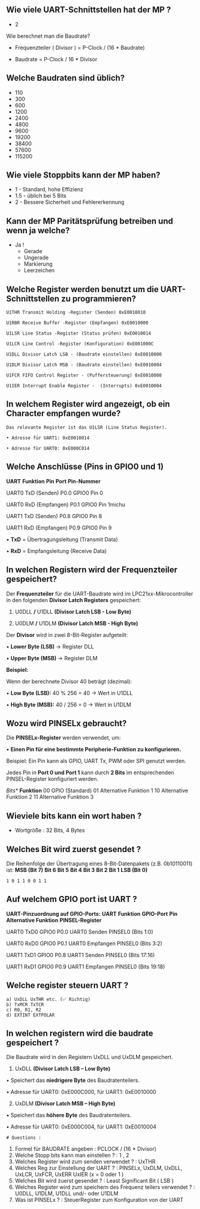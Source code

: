  
## Wie viele UART-Schnittstellen hat der MP ?
- 2

Wie berechnet man die Baudrate? 

- Frequenzteiler  ( Divisor ) = P-Clock / (16 * Baudrate)

- Baudrate = P-Clock / 16  * Divisor 

## Welche Baudraten sind üblich? 
- 110
- 300
- 600
- 1200
- 2400
- 4800
- 9600
- 19200
- 38400
-  57600 
- 115200

## Wie viele Stoppbits kann der MP haben? 
- 1  - Standard, hohe Effizienz 
- 1.5 - üblich bei 5 Bits 
- 2   - Bessere Sicherheit und Fehlererkennung 

## Kann der MP Paritätsprüfung betreiben und wenn ja welche? 
- Ja !
	- Gerade
	- Ungerade
	- Markierung
	- Leerzeichen

## Welche Register werden benutzt um die UART-Schnittstellen zu programmieren? 

	U1THR Transmit Holding -Register (Senden) 0xE0010010

	U1RBR Receive Buffer -Register (Empfangen) 0xE0010000

	U1LSR Line Status -Register (Status prüfen) 0xE0010014

	U1LCR Line Control -Register (Konfiguration) 0xE001000C

	U1DLL Divisor Latch LSB - (Baudrate einstellen) 0xE0010000

	U1DLM Divisor Latch MSB - (Baudrate einstellen) 0xE0010004

	U1FCR FIFO Control Register - (Puffersteuerung) 0xE0010008

	U1IER Interrupt Enable Register -  (Interrupts) 0xE0010004

## In welchem Register wird angezeigt, ob ein Character empfangen wurde? 

	Das relevante Register ist das U1LSR (Line Status Register).

	• Adresse für UART1: 0xE0010014

	• Adresse für UART0: 0xE000C014

## Welche Anschlüsse (Pins in GPIO0 und 1) 

**UART** **Funktion** **Pin** **Port** **Pin-Nummer**

UART0 TxD (Senden) P0.0 GPIO0 Pin 0

UART0 RxD (Empfangen) P0.1 GPIO0 Pin 1michu


UART1 TxD (Senden) P0.8 GPIO0 Pin 8

UART1 RxD (Empfangen) P0.9 GPIO0 Pin 9

• **TxD** = Übertragungsleitung (Transmit Data)

• **RxD** = Empfangsleitung (Receive Data)

## In welchen Registern wird der Frequenzteiler gespeichert? 

Der **Frequenzteiler** für die UART-Baudrate wird im LPC21xx-Mikrocontroller in den folgenden **Divisor Latch Registers** gespeichert:

1. U0DLL **/** U1DLL **(Divisor Latch LSB - Low Byte)**

2. U0DLM **/** U1DLM **(Divisor Latch MSB - High Byte)**

Der **Divisor** wird in zwei 8-Bit-Register aufgeteilt:

• **Lower Byte (LSB)** → Register DLL

• **Upper Byte (MSB)** → Register DLM

  

**Beispiel:**

Wenn der berechnete Divisor 40 beträgt (dezimal):

• **Low Byte (LSB):** 40 % 256 = 40 → Wert in U1DLL

• **High Byte (MSB):** 40 / 256 = 0 → Wert in U1DLM


## Wozu wird PINSELx gebraucht?
Die **PINSELx-Register** werden verwendet, um:

• **Einen Pin für eine bestimmte Peripherie-Funktion zu konfigurieren.**

Beispiel: Ein Pin kann als GPIO, UART Tx, PWM oder SPI genutzt werden.

Jedes Pin in **Port 0 und Port 1** kann durch **2 Bits** im entsprechenden PINSEL-Register konfiguriert werden.

*Bits** **Funktion**
00 GPIO (Standard)
01 Alternative Funktion 1
10 Alternative Funktion 2
11 Alternative Funktion 3



## Wieviele bits kann ein wort haben ?
- Wortgröße : 32 Bits, 4 Bytes 

## Welches Bit wird zuerst gesendet ?

Die Reihenfolge der Übertragung eines 8-Bit-Datenpakets (z.B. 0b10110011) ist:
**MSB (Bit 7)** **Bit 6** **Bit 5** **Bit 4** **Bit 3** **Bit 2** **Bit 1** **LSB (Bit 0)**

	1 0 1 1 0 0 1 1

## Auf welchem GPIO port ist UART ? 

**UART-Pinzuordnung auf GPIO-Ports:**
**UART** **Funktion** **GPIO-Port** **Pin** **Alternative Funktion** **PINSEL-Register**

UART0 TxD0 GPIO0 P0.0 UART0 Senden PINSEL0 (Bits 1:0)

UART0 RxD0 GPIO0 P0.1 UART0 Empfangen PINSEL0 (Bits 3:2)

UART1 TxD1 GPIO0 P0.8 UART1 Senden PINSEL0 (Bits 17:16)

UART1 RxD1 GPIO0 P0.9 UART1 Empfangen PINSEL0 (Bits 19:18)

## Welche register steuern UART ?
	a) UxDLL UxTHR etc. (✅ Richtig)
	b) TxMCR TxTCR 
	c) R0, R1, R2 
	d) EXTINT EXTPOLAR 



## In welchen registern wird die baudrate gespeichert ? 

Die Baudrate wird in den Registern UxDLL und UxDLM gespeichert.

1. UxDLL **(Divisor Latch LSB – Low Byte)**

• Speichert das **niedrigere Byte** des Baudratenteilers.

• Adresse für UART0: 0xE000C000, für UART1: 0xE0010000

2. UxDLM **(Divisor Latch MSB – High Byte)**

• Speichert das **höhere Byte** des Baudratenteilers.

• Adresse für UART0: 0xE000C004, für UART1: 0xE0010004


	# Questions :

1. Formel für BAUDRATE angeben : PCLOCK / (16 * Divisor)
2. Welche Stopp bits kann man einstellen ? : 1 , 2
3. Welches Register wird zum senden verwendet ? : UxTHR
4. Welches Reg zur Einstellung der UART ? : PINSELx, UxDLM, UxDLL, UxLCR, UxFCR, UxERR UxIER (x = 0 oder 1 )
5. Welches Bit wird zuerst gesendet ? : Least Significant Bit ( LSB )
6. Welches Register wird zum speichern des Frequenz teilers verwendet ? : U0DLL, U1DLM, U1DLL und/- oder U1DLM
7. Was ist PINSELx ? : SteuerRegister zum Konfiguration von der UART
